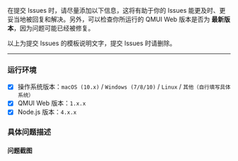 在提交 Issues 时，请尽量添加以下信息，这将有助于你的 Issues 能更及时、更妥当地被回复和解决。另外，可以检查你所运行的 QMUI Web 版本是否为 **最新版本**，因为问题可能已经被修复。

以上为提交 Issues 的模板说明文字，提交 Issues 时请删除。

----

### 运行环境 ###

- [x] 操作系统版本：`macOS (10.x)` / `Windows (7/8/10)` / `Linux` / `其他（自行填写具体系统）`
- [x] QMUI Web 版本：`1.x.x`
- [x] Node.js 版本：`4.x.x`

### 具体问题描述 ###

#### 问题截图 ####
